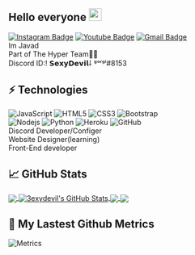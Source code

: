 ## Hello everyone <img src="https://media.giphy.com/media/hvRJCLFzcasrR4ia7z/giphy.gif" width="25px"></a>

  [![Instagram Badge](https://img.shields.io/badge/-X_.jvd-purple?style=flat-square&logo=instagram&logoColor=white&link=https://instagram.com/X_.jvd/)](https://instagram.com/X_.jvd)
  [![Youtube Badge](https://img.shields.io/badge/-SexyDevil-darkred?style=flat-square&logo=youtube&logoColor=white&link=https://www.youtube.com/c/3exyDevil)](https://www.youtube.com/c/SexyDevil)
  [![Gmail Badge](https://img.shields.io/badge/-javadfrt@gmail.com-c14438?style=flat-square&logo=Gmail&logoColor=white&link=mailto:javadfrt@gmail.com)](javadfrt@gmail.com)</br>
Im Javad
</br>
Part of The Hyper Team🙋‍♂️
</br>
Discord ID:! 𝗦𝗲𝘅𝘆𝗗𝗲𝘃𝗶𝗹⸸ ᵍᵒʳᵍⁱ#8153
</br>
## ⚡ Technologies
![JavaScript](https://img.shields.io/badge/-JavaScript-black?style=flat-square&logo=javascript)
![HTML5](https://img.shields.io/badge/-HTML5-E34F26?style=flat-square&logo=html5&logoColor=white)
![CSS3](https://img.shields.io/badge/-CSS3-1572B6?style=flat-square&logo=css3)
![Bootstrap](https://img.shields.io/badge/-Bootstrap-563D7C?style=flat-square&logo=bootstrap)</br>
![Nodejs](https://img.shields.io/badge/-Nodejs-black?style=flat-square&logo=Node.js)
![Python](https://img.shields.io/badge/-Python-black?style=flat-square&logo=Python)
![Heroku](https://img.shields.io/badge/-Heroku-430098?style=flat-square&logo=heroku)
![GitHub](https://img.shields.io/badge/-GitHub-181717?style=flat-square&logo=github)   
Discord Developer/Configer</br>
Website Designer(learning)</br>
Front-End developer</br>

## &#x1f4c8; GitHub Stats

<a href="https://github.com/3exydevil/3exydevil">
  <img align="center" src="https://github-readme-stats.vercel.app/api/top-langs/?username=3exydevil&hide=tex&title_color=ffff&text_color=ffff&icon_color=ffff&bg_color=1d1f21&langs_count=5" />
</a>
<a href="https://github.com/3exydevil/3exydevil">
  <img align="center" src="https://github-readme-stats.vercel.app/api?username=3exydevil&show_icons=true&line_height=27&count_private=true&title_color=ffff&text_color=ffff&icon_color=ffff&bg_color=1d1f21" alt="3exydevil's GitHub Stats" />
</a>

<a href="https://github.com/3exydevil/Discord-Self-Bot">
  <img align="center" src="https://github-readme-stats.vercel.app/api/pin/?username=3exydevil&repo=Discord-Self-Bot&title_color=ffff&text_color=c9cacc&icon_color=ffff&bg_color=1d1f21" />
</a>


<a href="https://github.com/3exydevil/sms-bomber">
  <img align="center" src="https://github-readme-stats.vercel.app/api/pin/?username=3exydevil&repo=sms-bomber&title_color=ffff&text_color=c9cacc&icon_color=ffff&bg_color=1d1f21" />
</a> 

## 🔔 My Lastest Github Metrics
![Metrics](https://metrics.lecoq.io/3exydevil?template=classic&base.header=0&gists=1&lines=1&config.timezone=America%2FToronto)

